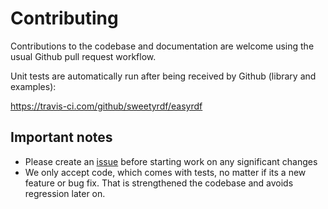# Contributing

Contributions to the codebase and documentation are welcome using the usual Github pull request workflow.

Unit tests are automatically run after being received by Github (library and examples):

https://travis-ci.com/github/sweetyrdf/easyrdf

## Important notes

* Please create an [issue](https://github.com/sweetyrdf/easyrdf/issues) before starting work on any significant changes
* We only accept code, which comes with tests, no matter if its a new feature or bug fix. That is strengthened the codebase and avoids regression later on.
